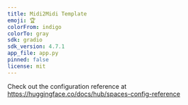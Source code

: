 ```yaml
---
title: Midi2Midi Template
emoji: 🏆
colorFrom: indigo
colorTo: gray
sdk: gradio
sdk_version: 4.7.1
app_file: app.py
pinned: false
license: mit
---
```


Check out the configuration reference at https://huggingface.co/docs/hub/spaces-config-reference
